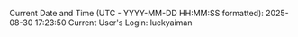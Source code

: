 Current Date and Time (UTC - YYYY-MM-DD HH:MM:SS formatted): 2025-08-30 17:23:50
Current User's Login: luckyaiman
